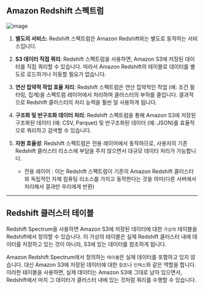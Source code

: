 ## Amazon Redshift 스펙트럼

![image](https://d2908q01vomqb2.cloudfront.net/b6692ea5df920cad691c20319a6fffd7a4a766b8/2017/07/18/redshift_spectrum-1.gif)

1. **별도의 서비스**: Redshift 스펙트럼은 Amazon Redshift와는 별도로 동작하는 서비스입니다.

2. **S3 데이터 직접 쿼리**: Redshift 스펙트럼을 사용하면, Amazon S3에 저장된 데이터를 직접 쿼리할 수 있습니다. 따라서 Amazon Redshift의 테이블로 데이터를 별도로 로드하거나 이동할 필요가 없습니다.

3. **연산 집약적 작업 효율 처리**: Redshift 스펙트럼은 연산 집약적인 작업 (예: 조건 필터링, 집계)을 스펙트럼 레이어에서 처리하여 클러스터의 부하를 줄입니다. 결과적으로 Redshift 클러스터의 처리 능력을 훨씬 덜 사용하게 됩니다.

4. **구조화 및 반구조화 데이터 처리**: Redshift 스펙트럼을 통해 Amazon S3에 저장된 구조화된 데이터 (예: CSV, Parquet) 및 반구조화된 데이터 (예: JSON)를 효율적으로 쿼리하고 검색할 수 있습니다.

5. **자원 효율성**: Redshift 스펙트럼은 전용 레이어에서 동작하므로, 사용자의 기존 Redshift 클러스터 리소스에 부담을 주지 않으면서 대규모 데이터 처리가 가능합니다.
    - 전용 레이어 : 이는 Redshift 스펙트럼이 기존의 Amazon Redshift 클러스터와 독립적인 자체 컴퓨팅 리소스를 가지고 동작한다는 것을 의미(다른 서버에서 처리해서 결과만 우리에게 반환)

---

## Redshift 클러스터 테이블

Redshift Spectrum을 사용하면 Amazon S3에 저장된 데이터에 대한 `가상의` 테이블을 Redshift에서 정의할 수 있습니다. 이 가상의 테이블은 실제 Redshift 클러스터 내에 데이터를 저장하고 있는 것이 아니라, S3에 있는 데이터를 참조하게 됩니다.

Amazon Redshift Spectrum에서 정의하는 `테이블`은 실제 데이터를 포함하고 있지 않습니다. 대신 Amazon S3에 저장된 데이터에 대한 `참조`나 `인덱스`와 같은 역할을 합니다. 이러한 테이블을 사용하면, 실제 데이터는 Amazon S3에 그대로 남아 있으면서, Redshift에서 마치 그 데이터가 클러스터 내에 있는 것처럼 쿼리를 수행할 수 있습니다.
